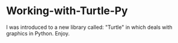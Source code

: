 
# Working-with-Turtle-Py
I was introduced to a new library called: "Turtle" in which deals with graphics in Python. 
Enjoy.

